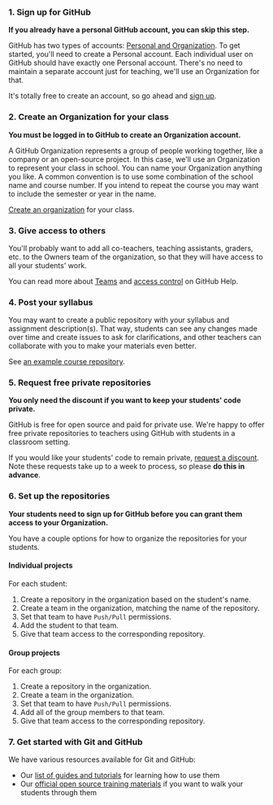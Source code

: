 ### 1. Sign up for GitHub

**If you already have a personal GitHub account, you can skip this step.**

GitHub has two types of accounts: [Personal and Organization][user-accounts]. To get started, you'll need to create a Personal account. Each individual user on GitHub should have exactly one Personal account. There's no need to maintain a separate account just for teaching, we'll use an Organization for that.

It's totally free to create an account, so go ahead and [sign up][signup].

### 2. Create an Organization for your class

**You must be logged in to GitHub to create an Organization account.**

A GitHub Organization represents a group of people working together, like a company or an open-source project. In this case, we'll use an Organization to represent your class in school. You can name your Organization anything you like. A common convention is to use some combination of the school name and course number. If you intend to repeat the course you may want to include the semester or year in the name.

[Create an organization][org-signup] for your class.

### 3. Give access to others

You'll probably want to add all co-teachers, teaching assistants, graders, etc. to the Owners team of the organization, so that they will have access to all your students' work.

You can read more about [Teams][help-team] and [access control][help-access-control] on GitHub Help.

### 4. Post your syllabus

You may want to create a public repository with your syllabus and assignment description(s). That way, students can see any changes made over time and create issues to ask for clarifications, and other teachers can collaborate with you to make your materials even better.

See [an example course repository](https://github.com/afeld/advanced_js).

### 5. Request free private repositories

**You only need the discount if you want to keep your students' code private.**

GitHub is free for open source and paid for private use. We're happy to offer free private repositories to teachers using GitHub with students in a classroom setting.

If you would like your students' code to remain private, [request a discount][discount]. Note these requests take up to a week to process, so please **do this in advance**.

### 6. Set up the repositories

**Your students need to sign up for GitHub before you can grant them access to your Organization.**

You have a couple options for how to organize the repositories for your students.

#### Individual projects

For each student:

1. Create a repository in the organization based on the student's name.
2. Create a team in the organization, matching the name of the repository.
3. Set that team to have `Push/Pull` permissions.
4. Add the student to that team.
5. Give that team access to the corresponding repository.

#### Group projects

For each group:

1. Create a repository in the organization.
2. Create a team in the organization.
3. Set that team to have `Push/Pull` permissions.
4. Add all of the group members to that team.
5. Give that team access to the corresponding repository.

### 7. Get started with Git and GitHub

We have various resources available for Git and GitHub:

* Our [list of guides and tutorials][learning-materials] for learning how to use them
* Our [official open source training materials][teaching-materials] if you want to walk your students through them

<!-- Links -->
[discount]: /discount
[help-team]: https://help.github.com/articles/how-do-i-set-up-a-team
[help-access-control]: https://help.github.com/articles/what-are-the-different-access-permissions#organization-accounts
[org-signup]: http://github.com/organizations/new
[signup]: https://github.com/signup
[user-accounts]: https://help.github.com/articles/what-s-the-difference-between-user-and-organization-accounts
[learning-materials]: https://help.github.com/articles/what-are-other-good-resources-for-learning-git-and-github
[teaching-materials]: http://training.github.com/materials/
